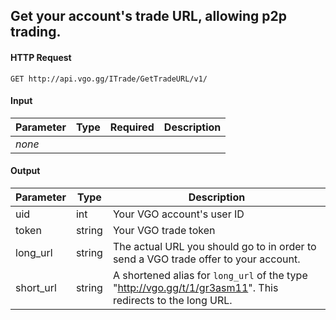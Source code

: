 ## Get your account's trade URL, allowing p2p trading.

#### HTTP Request

`GET http://api.vgo.gg/ITrade/GetTradeURL/v1/`

#### Input

Parameter | Type | Required   | Description
--------- | -----| :--------: | -----------
_none_ | | | 
    
#### Output

Parameter | Type | Description
--------- | -----| -------- 
uid       | int    | Your VGO account's user ID
token     | string | Your VGO trade token
long_url  | string | The actual URL you should go to in order to send a VGO trade offer to your account.
short_url | string | A shortened alias for `long_url` of the type "http://vgo.gg/t/1/gr3asm11". This redirects to the long URL. 


